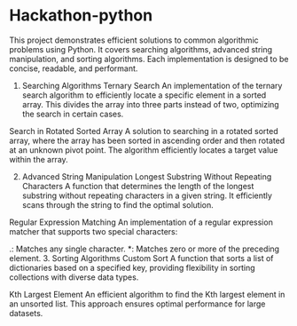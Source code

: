 # Hackathon-python
This project demonstrates efficient solutions to common algorithmic problems using Python. It covers searching algorithms, advanced string manipulation, and sorting algorithms. Each implementation is designed to be concise, readable, and performant.

1. Searching Algorithms
Ternary Search
An implementation of the ternary search algorithm to efficiently locate a specific element in a sorted array. This divides the array into three parts instead of two, optimizing the search in certain cases.

Search in Rotated Sorted Array
A solution to searching in a rotated sorted array, where the array has been sorted in ascending order and then rotated at an unknown pivot point. The algorithm efficiently locates a target value within the array.

2. Advanced String Manipulation
Longest Substring Without Repeating Characters
A function that determines the length of the longest substring without repeating characters in a given string. It efficiently scans through the string to find the optimal solution.

Regular Expression Matching
An implementation of a regular expression matcher that supports two special characters:

.: Matches any single character.
*: Matches zero or more of the preceding element.
3. Sorting Algorithms
Custom Sort
A function that sorts a list of dictionaries based on a specified key, providing flexibility in sorting collections with diverse data types.

Kth Largest Element
An efficient algorithm to find the Kth largest element in an unsorted list. This approach ensures optimal performance for large datasets.
